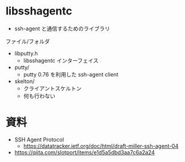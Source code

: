 ﻿# libsshagentc

- ssh-agent と通信するためのライブラリ

ファイル/フォルダ

- libputty.h
  - libsshagentc インターフェイス
- putty/
  - putty 0.76 を利用した ssh-agent client
- skelton/
  - クライアントスケルトン
  - 何も行わない

# 資料

- SSH Agent Protocol
  - https://datatracker.ietf.org/doc/html/draft-miller-ssh-agent-04
- https://qiita.com/slotport/items/e1d5a5dbd3aa7c6a2a24
